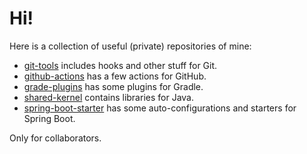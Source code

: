 # Hi!

Here is a collection of useful (private) repositories of mine:

- [git-tools](https://github.com/Phlegethon90/git-tools) includes hooks and other stuff for Git.
- [github-actions](https://github.com/Phlegethon90/github-actions) has a few actions for GitHub.
- [grade-plugins](https://github.com/Phlegethon90/gradle-plugins) has some plugins for Gradle.
- [shared-kernel](https://github.com/Phlegethon90/shared-kernel) contains libraries for Java.
- [spring-boot-starter](https://github.com/Phlegethon90/spring-boot-starter) has some auto-configurations and starters for Spring Boot.

Only for collaborators.
